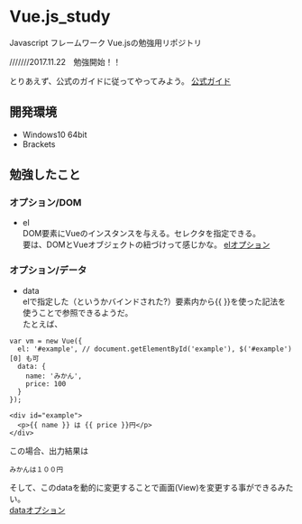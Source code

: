 # Vue.js_study

Javascript フレームワーク
Vue.jsの勉強用リポジトリ

///////2017.11.22　勉強開始！！

とりあえず、公式のガイドに従ってやってみよう。
<a href="https://jp.vuejs.org/v2/guide/">公式ガイド</a>

## 開発環境
- Windows10 64bit
- Brackets


## 勉強したこと
### オプション/DOM
- el<br>
DOM要素にVueのインスタンスを与える。セレクタを指定できる。<br>
要は、DOMとVueオブジェクトの紐づけって感じかな。
<a href="https://jp.vuejs.org/v2/api/index.html#el">elオプション</a>

### オプション/データ
- data<br>
elで指定した（というかバインドされた?）要素内から{{ }}を使った記法を使うことで参照できるようだ。<br>
たとえば、
```
var vm = new Vue({
  el: '#example', // document.getElementById('example'), $('#example')[0] も可
  data: {
    name: 'みかん',
    price: 100
  }
});
```
```
<div id="example">
  <p>{{ name }} は {{ price }}円</p>
</div>
```
この場合、出力結果は
```
みかんは１００円
```
そして、このdataを動的に変更することで画面(View)を変更する事ができるみたい。<br>
<a href="https://jp.vuejs.org/v2/api/index.html#data">dataオプション</a>